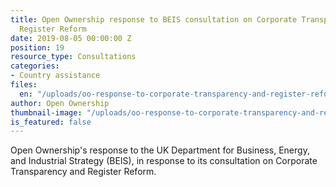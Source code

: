 ```yaml
---
title: Open Ownership response to BEIS consultation on Corporate Transparency and
  Register Reform
date: 2019-08-05 00:00:00 Z
position: 19
resource_type: Consultations
categories:
- Country assistance
files:
  en: "/uploads/oo-response-to-corporate-transparency-and-register-reform-consultation.pdf"
author: Open Ownership
thumbnail-image: "/uploads/oo-response-to-corporate-transparency-and-register-reform-consultation.jpg"
is_featured: false
---
```


Open Ownership's response to the UK Department for Business, Energy, and Industrial
Strategy (BEIS), in response to its consultation on Corporate Transparency and Register Reform.
